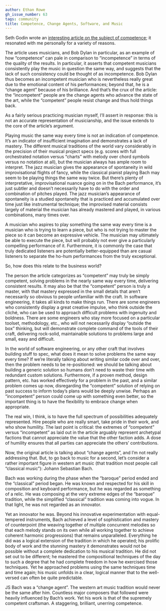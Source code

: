 ```yaml
---
author: Ethan Rowe
gh_issue_number: 63
tags: community
title: Competence, Change Agents, Software, and Music
---
```


Seth Godin wrote an [interesting article on the subject of competence](https://web.archive.org/web/20080919020734/http://www.fastcompany.com/node/38442/print); it resonated with me personally for a variety of reasons.

The article uses musicians, and Bob Dylan in particular, as an example of how “competence” can pale in comparison to “incompetence” in terms of the quality of the results. In particular, it asserts that competent musicians consistently play the music in question the same way, and suggests that the lack of such consistency could be thought of as incompetence. Bob Dylan thus becomes an incompetent musician who is nevertheless really great due to the emotional content of his performances; beyond that, he is a “change agent” because of his brilliance. And that’s the crux of the article: the “incompetent” people are the change agents who advance the state of the art, while the “competent” people resist change and thus hold things back.

As a fairly serious practicing musician myself, I’ll assert in response: this is not an accurate representation of musicianship, and the issue extends to the core of the article’s argument.

Playing music the same way every time is not an indication of competence. It’s an indicator of insufficient imagination and demonstrates a lack of mastery. The different musical traditions of the world vary considerably in the precision of their musical project specs (e.g. scores with full orchestrated notation versus “charts” with melody over chord symbols versus no notation at all), but the musician always has ample room to interpret. The jazz musician gives the appearance of spontaneity in wild improvisational flights of fancy, while the classical pianist playing Bach may seem to be playing things the same way twice. But there’s plenty of interpretative, improvisational nuance going on in the Bach performance, it’s just subtler and doesn’t necessarily have to do with the order and combination of pitches played. The jazz musician’s appearance of spontaneity is a studied spontaneity that is practiced and accumulated over time just like instrumental technique; the improvised material consists largely of material the musician has already mastered and played, in various combinations, many times over.

A musician who aspires to play something the same way every time is a musician who is trying to learn a piece, but who is not trying to master the piece so it can become an expressive vehicle. The musician may ultimately be able to execute the piece, but will probably not ever give a particularly compelling performance of it. Furthermore, it is commonly the case that truly dedicated listeners are potentially better-equipped than are casual listeners to separate the ho-hum performances from the truly exceptional.

So, how does this relate to the business world?

The person the article categorizes as “competent” may truly be simply competent, solving problems in the nearly same way every time, delivering consistent results. It may also be that the “competent” person is truly a master, with that mastery expressed in the small details that aren’t necessarily so obvious to people unfamiliar with the craft. In software engineering, it takes all kinds to make things run. There are some engineers who consistently display a great creative impulse, who think outside the cliché, who can be used to approach difficult problems with ingenuity and boldness. There are some engineers who stay more focused on a particular toolset, methodology, etc., who will not necessarily display “outside the box” thinking, but will demonstrate complete command of the tools of their craft, delivering rock-solid, maintainable solutions to problems large and small, easy and difficult.

In the world of software engineering, or any other craft that involves building stuff to spec, what does it mean to solve problems the same way every time? If we’re literally talking about writing similar code over and over, then the problem needs to be re-positioned: we should be talking about building a generic solution so humans don’t need to waste their time with redundant custom solutions. Furthermore, if a proven method, design pattern, etc. has worked effectively for a problem in the past, and a similar problem comes up now, disregarding the “competent” solution of relying on past success to inform today’s plans would be deeply unwise. Perhaps an “incompetent” person could come up with something even better, so the important thing is to have the flexibility to embrace change when appropriate.

The real win, I think, is to have the full spectrum of possibilities adequately represented. Hire people who are really smart, take pride in their work, and who show humility. The last point is critical: the extremes of “competent” versus “incompetent” as laid out in the article arguably represent archetypal factions that cannot appreciate the value that the other faction adds. A dose of humility ensures that all parties can appreciate the others’ contributions.

Now, the original article is talking about “change agents”, and I’m not really addressing that. But, to go back to music for a second, let’s consider a rather important figure in western art music (that tradition most people call “classical music”): Johann Sebastian Bach.

Bach was working during the phase when the “baroque” period ended and the “classical” period began. He was known and respected for his skill in composition and keyboard performance, but he was regarded as something of a relic. He was composing at the very extreme edges of the “baroque” tradition, while the simplified “classical” tradition was coming into vogue. In that light, he was not regarded as an innovator.

Yet an innovator he was. Beyond his innovative experimentation with equal-tempered instruments, Bach achieved a level of sophistication and mastery of counterpoint (the weaving together of multiple concurrent melodies so that each melody stands on its own while all working together to achieve coherent harmonic progressions) that remains unparalleled. Everything he did was a logical extension of the tradition in which he operated; his prolific body of work and the stunning mastery it demonstrates would not be possible without a complete dedication to his musical tradition. He did not set out to be different; he mastered the compositional techniques of the day to such a degree that he had complete freedom in how he exercised those techniques. Yet he approached problems using the same techniques time and time again; his music unfolds in a clear, logical manner that to the well-versed can often be quite predictable.

JS Bach was a “change agent”. The western art music tradition would never be the same after him. Countless major composers that followed were heavily influenced by Bach’s work. Yet his work is that of the supremely competent craftsman. A staggering, brilliant, unerring competence.
